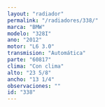 ```yaml
---
layout: "radiador"
permalink: "/radiadores/338/"
marca: "BMW"
modelo: "328I"
ano: "2012"
motor: "L6 3.0"
transmision: "Automática"
parte: "60817"
clima: "Con clima"
alto: "23 5/8"
ancho: "13 1/4"
observaciones: ""
id: "338"
---
```


